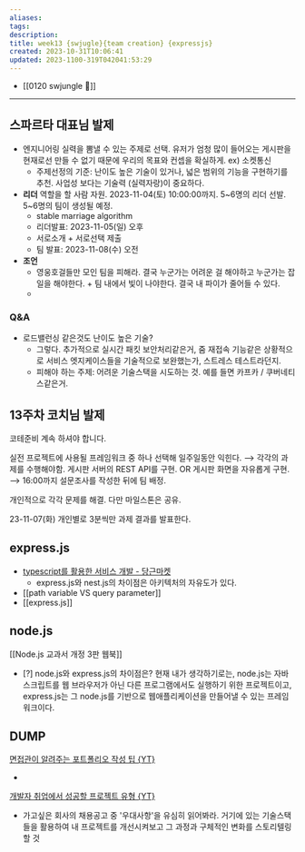 ```yaml
---
aliases: 
tags: 
description:
title: week13 {swjugle}{team creation} {expressjs}
created: 2023-10-31T10:06:41
updated: 2023-1100-319T042041:53:29
---
```

- [[0120 swjungle 🤖]]
___

## 스파르타 대표님 발제

- 엔지니어링 실력을 뽐낼 수 있는 주제로 선택. 유저가 엄청 많이 들어오는 게시판을 현재로선 만들 수 없기 때문에 우리의 목표와 컨셉을 확실하게. ex) 소켓통신
	- 주제선정의 기준: 난이도 높은 기술이 있거나, 넓은 범위의 기능을 구현하기를 추천. 사업성 보다는 기술력 (실력자랑)이 중요하다.
- **리더** 역할을 할 사람 자원. 2023-11-04(토) 10:00:00까지. 5~6명의 리더 선발. 5~6명의 팀이 생성될 예정.
	- stable marriage algorithm
	- 리더발표: 2023-11-05(일) 오후
	- 서로소개 + 서로선택 제출
	- 팀 발표: 2023-11-08(수) 오전
- **조언**
	- 영웅호걸들만 모인 팀을 피해라. 결국 누군가는 어려운 걸 해야하고 누군가는 잡일을 해야한다. + 팀 내에서 빛이 나야한다. 결국 내 파이가 줄어들 수 있다.
	- 

### Q&A

- 로드밸런싱 같은것도 난이도 높은 기술?
	- 그렇다. 추가적으로 실시간 패킷 보안처리같은거, 줌 재접속 기능같은 상황적으로 서비스 엣지케이스들을 기술적으로 보완했는가, 스트레스 테스트라던지.
	- 피해야 하는 주제: 어려운 기술스택을 시도하는 것. 예를 들면 카프카 / 쿠버네티스같은거. 

## 13주차 코치님 발제

코테준비 계속 하셔야 합니다.

실전 프로젝트에 사용될 프레임워크 중 하나 선택해 일주일동안 익힌다. ⟶ 각각의 과제를 수행해야함. 게시판 서버의 REST API를 구현. OR 게시판 화면을 자유롭게 구현. ⟶ 16:00까지 설문조사를 작성한 뒤에 팀 배정.

개인적으로 각각 문제를 해결. 다만 마일스톤은 공유.

23-11-07(화) 개인별로 3분씩만 과제 결과를 발표한다. 

## express.js

- [typescript를 활용한 서비스 개발 - 당근마켓](https://medium.com/daangn/typescript%EB%A5%BC-%ED%99%9C%EC%9A%A9%ED%95%9C-%EC%84%9C%EB%B9%84%EC%8A%A4%EA%B0%9C%EB%B0%9C-73877a741dbc#ffdb)
	- express.js와 nest.js의 차이점은 아키텍처의 자유도가 있다. 
- [[path variable VS query parameter]]
- [[express.js]]

## node.js

[[Node.js 교과서 개정 3판 웹북]]

- [?] node.js와 express.js의 차이점은? 현재 내가 생각하기로는, node.js는 자바스크립트를 웹 브라우저가 아닌 다른 프로그램에서도 실행하기 위한 프로젝트이고, express.js는 그 node.js를 기반으로 웹애플리케이션을 만들어낼 수 있는 프레임워크이다.

## DUMP

[면접관이 알려주는 포트폴리오 작성 팁 {YT}](https://www.youtube.com/watch?v=FGe5QhrbhKc)

- 

[개발자 취업에서 성공할 프로젝트 유형 {YT}](https://www.youtube.com/watch?v=2ESQqZ_Ec6k&ab_channel=%EC%BD%94%EB%94%A9%EB%A3%A8%ED%8C%A1CodingLupine)

- 가고싶은 회사의 채용공고 중 '우대사항'을 유심히 읽어봐라. 거기에 있는 기술스택들을 활용하여 내 프로젝트를 개선시켜보고 그 과정과 구체적인 변화를 스토리텔링할 것
